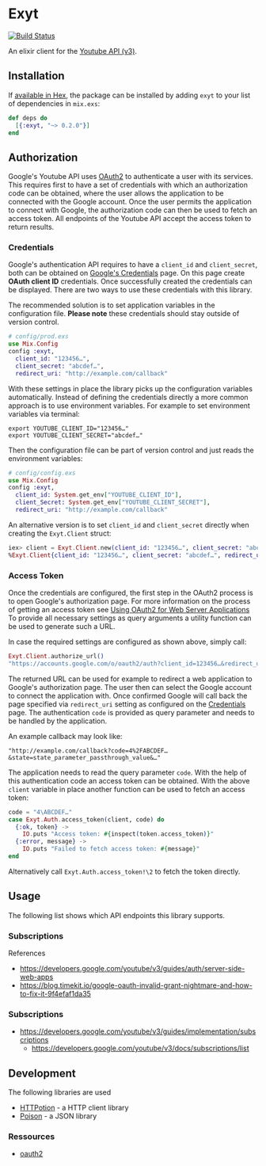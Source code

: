 # Exyt

[![Build Status](https://travis-ci.org/justahero/exyt.svg?branch=master)](https://travis-ci.org/justahero/exyt)

An elixir client for the [Youtube API (v3)](https://developers.google.com/youtube/v3/docs/).

## Installation

If [available in Hex](https://hex.pm/docs/publish), the package can be installed
by adding `exyt` to your list of dependencies in `mix.exs`:

```elixir
def deps do
  [{:exyt, "~> 0.2.0"}]
end
```


## Authorization

Google's Youtube API uses [OAuth2](https://oauth.net/2/) to authenticate a user with its services. This requires first to have a set of credentials with which an authorization code can be obtained, where the user allows the application to be connected with the Google account. Once the user permits the application to connect with Google, the authorization code can then be used to fetch an access token. All endpoints of the Youtube API accept the access token to return results.

### Credentials

Google's authentication API requires to have a `client_id` and `client_secret`, both can be obtained on [Google's Credentials](https://console.developers.google.com/apis/credentials) page. On this page create **OAuth client ID** credentials. Once successfully created the credentials can be displayed. There are two ways to use these credentials with this library.

The recommended solution is to set application variables in the configuration file. **Please note** these credentials should stay outside of version control.

```elixir
# config/prod.exs
use Mix.Config
config :exyt,
  client_id: "123456…",
  client_secret: "abcdef…",
  redirect_uri: "http://example.com/callback"
```

With these settings in place the library picks up the configuration variables automatically. Instead of defining the credentials directly a more common approach is to use environment variables. For example to set environment variables via terminal:

```shell
export YOUTUBE_CLIENT_ID="123456…"
export YOUTUBE_CLIENT_SECRET="abcdef…"
```

Then the configuration file can be part of version control and just reads the environment variables:

```elixir
# config/config.exs
use Mix.Config
config :exyt,
  client_id: System.get_env["YOUTUBE_CLIENT_ID"],
  client_Secret: System.get_env["YOUTUBE_CLIENT_SECRET"],
  redirect_uri: "http://example.com/callback"
```

An alternative version is to set `client_id` and `client_secret` directly when creating the `Exyt.Client` struct:

```elixir
iex> client = Exyt.Client.new(client_id: "123456…", client_secret: "abcdef…", redirect_uri: "…")
%Exyt.Client{client_id: "123456…", client_secret: "abcdef…", redirect_uri: "…", …}
```

### Access Token

Once the credentials are configured, the first step in the OAuth2 process is to open Google's authorization page. For more information on the process of getting an access token see [Using OAuth2 for Web Server Applications](https://developers.google.com/youtube/v3/guides/auth/server-side-web-apps) To provide all necessary settings as query arguments a utility function can be used to generate such a URL.

In case the required settings are configured as shown above, simply call:

```elixir
Exyt.Client.authorize_url()
"https://accounts.google.com/o/oauth2/auth?client_id=123456…&redirect_uri=http%3A%2F%2Fexample.com%2Fcallback&…"
```

The returned URL can be used for example to redirect a web application to Google's authorization page. The user then can select the Google account to connect the application with. Once confirmed Google will call back the page specified via `redirect_uri` setting as configured on the [Credentials](https://console.developers.google.com/apis/credentials) page. The authentication `code` is provided as query parameter and needs to be handled by the application.

An example callback may look like:

```
"http://example.com/callback?code=4%2FABCDEF…&state=state_parameter_passthrough_value&…"
```

The application needs to read the query parameter `code`. With the help of this authentication code an access token can be obtained. With the above `client` variable in place another function can be used to fetch an access token:

```elixir
code = "4\ABCDEF…"
case Exyt.Auth.access_token(client, code) do
  {:ok, token} ->
    IO.puts "Access token: #{inspect(token.access_token)}"
  {:error, message} ->
    IO.puts "Failed to fetch access token: #{message}"
end
```

Alternatively call `Exyt.Auth.access_token!\2` to fetch the token directly.


## Usage

The following list shows which API endpoints this library supports.

### Subscriptions


References

* https://developers.google.com/youtube/v3/guides/auth/server-side-web-apps
* https://blog.timekit.io/google-oauth-invalid-grant-nightmare-and-how-to-fix-it-9f4efaf1da35


### Subscriptions

* https://developers.google.com/youtube/v3/guides/implementation/subscriptions
  * https://developers.google.com/youtube/v3/docs/subscriptions/list


## Development

The following libraries are used

* [HTTPotion](https://github.com/myfreeweb/httpotion) - a HTTP client library
* [Poison](https://github.com/devinus/poison) - a JSON library 


### Ressources

* [oauth2](https://github.com/scrogson/oauth2)
